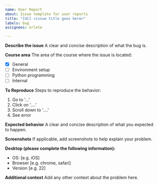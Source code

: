 ```yaml
---
name: User Report
about: Issue template for user reports
title: "[UC] <issue title goes here>"
labels: bug
assignees: erlete

---
```


**Describe the issue**
A clear and concise description of what the bug is.

**Course area**
The area of the course where the issue is located:

- [x] General
- [ ] Environment setup
- [ ] Python programming
- [ ] Internal

**To Reproduce**
Steps to reproduce the behavior:
1. Go to '...'
2. Click on '....'
3. Scroll down to '....'
4. See error

**Expected behavior**
A clear and concise description of what you expected to happen.

**Screenshots**
If applicable, add screenshots to help explain your problem.

**Desktop (please complete the following information):**
 - OS: [e.g. iOS]
 - Browser [e.g. chrome, safari]
 - Version [e.g. 22]

**Additional context**
Add any other context about the problem here.
